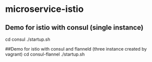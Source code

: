 # microservice-istio

## Demo for istio with consul (single instance)
cd consul
./startup.sh

##Demo for istio with consul and flanneld (three instance created by vagrant)
cd consul-flannel
./startup.sh
